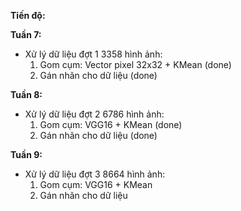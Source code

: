 **Tiến độ:**

**Tuần 7:**
- Xử lý dữ liệu đợt 1 3358 hình ảnh:
  1. Gom cụm: Vector pixel 32x32 + KMean (done)
  2. Gán nhãn cho dữ liệu (done)

**Tuần 8:**
- Xử lý dữ liệu đợt 2 6786 hình ảnh:
  1. Gom cụm: VGG16 + KMean (done)
  2. Gán nhãn cho dữ liệu (done)

**Tuần 9:**
- Xử lý dữ liệu đợt 3 8664 hình ảnh:
  1. Gom cụm: VGG16 + KMean
  2. Gán nhãn cho dữ liệu
